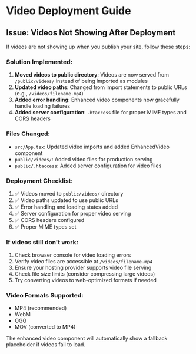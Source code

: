 # Video Deployment Guide

## Issue: Videos Not Showing After Deployment

If videos are not showing up when you publish your site, follow these steps:

### Solution Implemented:

1. **Moved videos to public directory**: Videos are now served from `/public/videos/` instead of being imported as modules
2. **Updated video paths**: Changed from import statements to public URLs (e.g., `/videos/filename.mp4`)
3. **Added error handling**: Enhanced video components now gracefully handle loading failures
4. **Added server configuration**: `.htaccess` file for proper MIME types and CORS headers

### Files Changed:
- `src/App.tsx`: Updated video imports and added EnhancedVideo component
- `public/videos/`: Added video files for production serving
- `public/.htaccess`: Added server configuration for video files

### Deployment Checklist:
1. ✅ Videos moved to `public/videos/` directory
2. ✅ Video paths updated to use public URLs
3. ✅ Error handling and loading states added
4. ✅ Server configuration for proper video serving
5. ✅ CORS headers configured
6. ✅ Proper MIME types set

### If videos still don't work:
1. Check browser console for video loading errors
2. Verify video files are accessible at `/videos/filename.mp4`
3. Ensure your hosting provider supports video file serving
4. Check file size limits (consider compressing large videos)
5. Try converting videos to web-optimized formats if needed

### Video Formats Supported:
- MP4 (recommended)
- WebM
- OGG
- MOV (converted to MP4)

The enhanced video component will automatically show a fallback placeholder if videos fail to load.